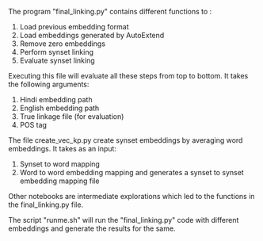 The program "final_linking.py" contains different functions to :
1. Load previous embedding format
2. Load embeddings generated by AutoExtend
3. Remove zero embeddings
4. Perform synset linking
5. Evaluate synset linking

Executing this file will evaluate all these steps from top to bottom. It takes the following arguments:
1. Hindi embedding path
2. English embedding path
3. True linkage file (for evaluation)
4. POS tag

The file create_vec_kp.py create synset embeddings by averaging word embeddings. It takes as an input:
1. Synset to word mapping
2. Word to word embedding mapping
and generates a synset to synset embedding mapping file


Other notebooks are intermediate explorations which led to the functions in the final_linking.py file.

The script "runme.sh" will run the "final_linking.py" code with different embeddings and generate the results for the same.
